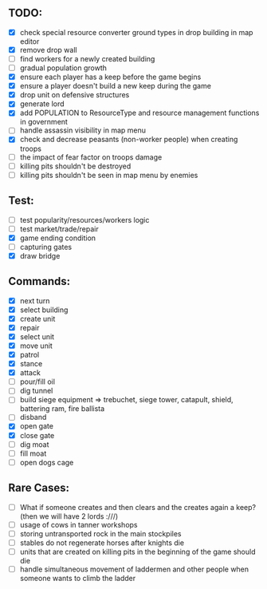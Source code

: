 ## TODO:
- [X] check special resource converter ground types in drop building in map editor
- [X] remove drop wall
- [ ] find workers for a newly created building
- [ ] gradual population growth
- [X] ensure each player has a keep before the game begins
- [X] ensure a player doesn't build a new keep during the game
- [X] drop unit on defensive structures
- [X] generate lord
- [X] add POPULATION to ResourceType and resource management functions in government
- [ ] handle assassin visibility in map menu
- [X] check and decrease peasants (non-worker people) when creating troops
- [ ] the impact of fear factor on troops damage
- [ ] killing pits shouldn't be destroyed
- [ ] killing pits shouldn't be seen in map menu by enemies

## Test:
- [ ] test popularity/resources/workers logic
- [ ] test market/trade/repair
- [X] game ending condition
- [ ] capturing gates
- [X] draw bridge

## Commands:
- [X] next turn
- [X] select building
- [X] create unit
- [X] repair
- [X] select unit
- [X] move unit
- [X] patrol
- [X] stance
- [X] attack
- [ ] pour/fill oil
- [ ] dig tunnel
- [ ] build siege equipment => trebuchet, siege tower, catapult, shield, battering ram, fire ballista
- [ ] disband
- [X] open gate
- [X] close gate
- [ ] dig moat
- [ ] fill moat
- [ ] open dogs cage

## Rare Cases:
- [ ] What if someone creates and then clears and the creates again a keep? (then we will have 2 lords :///)
- [ ] usage of cows in tanner workshops
- [ ] storing untransported rock in the main stockpiles
- [ ] stables do not regenerate horses after knights die
- [ ] units that are created on killing pits in the beginning of the game should die
- [ ] handle simultaneous movement of laddermen and other people when someone wants to climb the ladder
